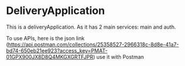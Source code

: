 # DeliveryApplication
This is a deliveryApplication. As it has 2 main services: main and auth.

To use APIs, here is the json link (https://api.postman.com/collections/25358527-2966318c-8d8e-41a7-bd74-650eb21ee923?access_key=PMAT-01GPX900JX8D8Q4MKGXGRTFJPR) use it with Postman
